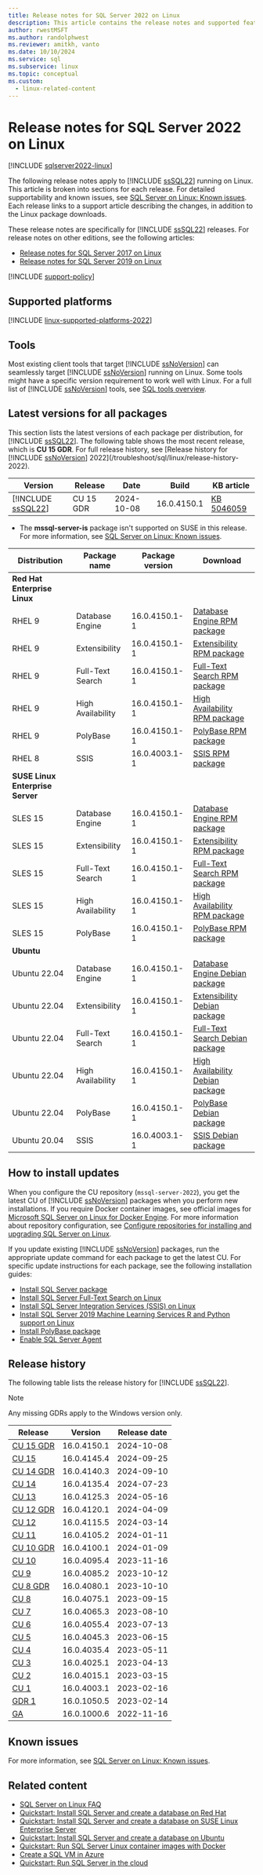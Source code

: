 ```yaml
---
title: Release notes for SQL Server 2022 on Linux
description: This article contains the release notes and supported features for SQL Server 2022 running on Linux. Release notes include the most recent release and several previous releases.
author: rwestMSFT
ms.author: randolphwest
ms.reviewer: amitkh, vanto
ms.date: 10/10/2024
ms.service: sql
ms.subservice: linux
ms.topic: conceptual
ms.custom:
  - linux-related-content
---
```

# Release notes for SQL Server 2022 on Linux

[!INCLUDE [sqlserver2022-linux](../includes/applies-to-version/sqlserver2022-linux.md)]

The following release notes apply to [!INCLUDE [ssSQL22](../includes/sssql22-md.md)] running on Linux. This article is broken into sections for each release. For detailed supportability and known issues, see [SQL Server on Linux: Known issues](sql-server-linux-known-issues.md). Each release links to a support article describing the changes, in addition to the Linux package downloads.

These release notes are specifically for [!INCLUDE [ssSQL22](../includes/sssql22-md.md)] releases. For release notes on other editions, see the following articles:

- [Release notes for SQL Server 2017 on Linux](sql-server-linux-release-notes-2017.md?view=sql-server-ver14&preserve-view=true)
- [Release notes for SQL Server 2019 on Linux](sql-server-linux-release-notes-2019.md?view=sql-server-ver15&preserve-view=true)

[!INCLUDE [support-policy](includes/support-policy.md)]

## Supported platforms

[!INCLUDE [linux-supported-platforms-2022](includes/linux-supported-platforms-2022.md)]

## Tools

Most existing client tools that target [!INCLUDE [ssNoVersion](../includes/ssnoversion-md.md)] can seamlessly target [!INCLUDE [ssNoVersion](../includes/ssnoversion-md.md)] running on Linux. Some tools might have a specific version requirement to work well with Linux. For a full list of [!INCLUDE [ssNoVersion](../includes/ssnoversion-md.md)] tools, see [SQL tools overview](../tools/overview-sql-tools.md).

## Latest versions for all packages

This section lists the latest versions of each package per distribution, for [!INCLUDE [ssSQL22](../includes/sssql22-md.md)]. The following table shows the most recent release, which is **CU 15 GDR**. For full release history, see [Release history for [!INCLUDE [ssNoVersion](../includes/ssnoversion-md.md)] 2022](/troubleshoot/sql/linux/release-history-2022).

| Version | Release | Date | Build | KB article |
| --- | --- | --- | --- | --- |
| [!INCLUDE [ssSQL22](../includes/sssql22-md.md)] | CU 15 GDR | 2024-10-08 | 16.0.4150.1 | [KB 5046059](https://support.microsoft.com/help/5046059) |

- The **mssql-server-is** package isn't supported on SUSE in this release. For more information, see [SQL Server on Linux: Known issues](sql-server-linux-known-issues.md#sql-server-integration-services-ssis).

| Distribution | Package name | Package version | Download |
| --- | --- | --- | --- |
| **Red Hat Enterprise Linux** | | | |
| RHEL 9 | Database Engine | 16.0.4150.1-1 | [Database Engine RPM package](https://packages.microsoft.com/rhel/9.0/mssql-server-2022/Packages/m/mssql-server-16.0.4150.1-1.x86_64.rpm) |
| RHEL 9 | Extensibility | 16.0.4150.1-1 | [Extensibility RPM package](https://packages.microsoft.com/rhel/9.0/mssql-server-2022/Packages/m/mssql-server-extensibility-16.0.4150.1-1.x86_64.rpm) |
| RHEL 9 | Full-Text Search | 16.0.4150.1-1 | [Full-Text Search RPM package](https://packages.microsoft.com/rhel/9.0/mssql-server-2022/Packages/m/mssql-server-fts-16.0.4150.1-1.x86_64.rpm) |
| RHEL 9 | High Availability | 16.0.4150.1-1 | [High Availability RPM package](https://packages.microsoft.com/rhel/9.0/mssql-server-2022/Packages/m/mssql-server-ha-16.0.4150.1-1.x86_64.rpm) |
| RHEL 9 | PolyBase | 16.0.4150.1-1 | [PolyBase RPM package](https://packages.microsoft.com/rhel/9.0/mssql-server-2022/Packages/m/mssql-server-polybase-16.0.4150.1-1.x86_64.rpm) |
| RHEL 8 | SSIS | 16.0.4003.1-1 | [SSIS RPM package](https://packages.microsoft.com/rhel/8/mssql-server-2022/Packages/m/mssql-server-is-16.0.4003.1-1.x86_64.rpm) |
| **SUSE Linux Enterprise Server** | | | |
| SLES 15 | Database Engine | 16.0.4150.1-1 | [Database Engine RPM package](https://packages.microsoft.com/sles/15/mssql-server-2022/Packages/m/mssql-server-16.0.4150.1-1.x86_64.rpm) |
| SLES 15 | Extensibility | 16.0.4150.1-1 | [Extensibility RPM package](https://packages.microsoft.com/sles/15/mssql-server-2022/Packages/m/mssql-server-extensibility-16.0.4150.1-1.x86_64.rpm) |
| SLES 15 | Full-Text Search | 16.0.4150.1-1 | [Full-Text Search RPM package](https://packages.microsoft.com/sles/15/mssql-server-2022/Packages/m/mssql-server-fts-16.0.4150.1-1.x86_64.rpm) |
| SLES 15 | High Availability | 16.0.4150.1-1 | [High Availability RPM package](https://packages.microsoft.com/sles/15/mssql-server-2022/Packages/m/mssql-server-ha-16.0.4150.1-1.x86_64.rpm) |
| SLES 15 | PolyBase | 16.0.4150.1-1 | [PolyBase RPM package](https://packages.microsoft.com/sles/15/mssql-server-2022/Packages/m/mssql-server-polybase-16.0.4150.1-1.x86_64.rpm) |
| **Ubuntu** | | | |
| Ubuntu 22.04 | Database Engine | 16.0.4150.1-1 | [Database Engine Debian package](https://packages.microsoft.com/ubuntu/22.04/mssql-server-2022/pool/main/m/mssql-server/mssql-server_16.0.4150.1-1_amd64.deb) |
| Ubuntu 22.04 | Extensibility | 16.0.4150.1-1 | [Extensibility Debian package](https://packages.microsoft.com/ubuntu/22.04/mssql-server-2022/pool/main/m/mssql-server-extensibility/mssql-server-extensibility_16.0.4150.1-1_amd64.deb) |
| Ubuntu 22.04 | Full-Text Search | 16.0.4150.1-1 | [Full-Text Search Debian package](https://packages.microsoft.com/ubuntu/22.04/mssql-server-2022/pool/main/m/mssql-server-fts/mssql-server-fts_16.0.4150.1-1_amd64.deb) |
| Ubuntu 22.04 | High Availability | 16.0.4150.1-1 | [High Availability Debian package](https://packages.microsoft.com/ubuntu/22.04/mssql-server-2022/pool/main/m/mssql-server-ha/mssql-server-ha_16.0.4150.1-1_amd64.deb) |
| Ubuntu 22.04 | PolyBase | 16.0.4150.1-1 | [PolyBase Debian package](https://packages.microsoft.com/ubuntu/22.04/mssql-server-2022/pool/main/m/mssql-server-polybase/mssql-server-polybase_16.0.4150.1-1_amd64.deb) |
| Ubuntu 20.04 | SSIS | 16.0.4003.1-1 | [SSIS Debian package](https://packages.microsoft.com/ubuntu/20.04/mssql-server-2022/pool/main/m/mssql-server-is/mssql-server-is_16.0.4003.1-1_amd64.deb) |

## <a id="cuinstall"></a> How to install updates

When you configure the CU repository (`mssql-server-2022`), you get the latest CU of [!INCLUDE [ssNoVersion](../includes/ssnoversion-md.md)] packages when you perform new installations. If you require Docker container images, see official images for [Microsoft SQL Server on Linux for Docker Engine](https://hub.docker.com/_/microsoft-mssql-server). For more information about repository configuration, see [Configure repositories for installing and upgrading SQL Server on Linux](sql-server-linux-change-repo.md).

If you update existing [!INCLUDE [ssNoVersion](../includes/ssnoversion-md.md)] packages, run the appropriate update command for each package to get the latest CU. For specific update instructions for each package, see the following installation guides:

- [Install SQL Server package](sql-server-linux-setup.md#upgrade)
- [Install SQL Server Full-Text Search on Linux](sql-server-linux-setup-full-text-search.md)
- [Install SQL Server Integration Services (SSIS) on Linux](sql-server-linux-setup-ssis.md)
- [Install SQL Server 2019 Machine Learning Services R and Python support on Linux](sql-server-linux-setup-machine-learning.md)
- [Install PolyBase package](../relational-databases/polybase/polybase-linux-setup.md)
- [Enable SQL Server Agent](sql-server-linux-setup-sql-agent.md)

## Release history

The following table lists the release history for [!INCLUDE [ssSQL22](../includes/sssql22-md.md)].

> [!NOTE]  
> Any missing GDRs apply to the Windows version only.

| Release                                                                  | Version       | Release date |
| ------------------------------------------------------------------------ | ------------- | ------------ |
| [CU 15 GDR](/troubleshoot/sql/linux/release-history-2022#CU15-GDR)       | 16.0.4150.1   | 2024-10-08   |
| [CU 15](/troubleshoot/sql/linux/release-history-2022#CU15)               | 16.0.4145.4   | 2024-09-25   |
| [CU 14 GDR](/troubleshoot/sql/linux/release-history-2022#CU14-GDR)       | 16.0.4140.3   | 2024-09-10   |
| [CU 14](/troubleshoot/sql/linux/release-history-2022#CU14)               | 16.0.4135.4   | 2024-07-23   |
| [CU 13](/troubleshoot/sql/linux/release-history-2022#CU13)               | 16.0.4125.3   | 2024-05-16   |
| [CU 12 GDR](/troubleshoot/sql/linux/release-history-2022#CU12-GDR)       | 16.0.4120.1   | 2024-04-09   |
| [CU 12](/troubleshoot/sql/linux/release-history-2022#CU12)               | 16.0.4115.5   | 2024-03-14   |
| [CU 11](/troubleshoot/sql/linux/release-history-2022#CU11)               | 16.0.4105.2   | 2024-01-11   |
| [CU 10 GDR](/troubleshoot/sql/linux/release-history-2022#CU10-GDR)       | 16.0.4100.1   | 2024-01-09   |
| [CU 10](/troubleshoot/sql/linux/release-history-2022#CU10)               | 16.0.4095.4   | 2023-11-16   |
| [CU 9](/troubleshoot/sql/linux/release-history-2022#CU9)                 | 16.0.4085.2   | 2023-10-12   |
| [CU 8 GDR](/troubleshoot/sql/linux/release-history-2022#CU8-GDR)         | 16.0.4080.1   | 2023-10-10   |
| [CU 8](/troubleshoot/sql/linux/release-history-2022#CU8)                 | 16.0.4075.1   | 2023-09-15   |
| [CU 7](/troubleshoot/sql/linux/release-history-2022#CU7)                 | 16.0.4065.3   | 2023-08-10   |
| [CU 6](/troubleshoot/sql/linux/release-history-2022#CU6)                 | 16.0.4055.4   | 2023-07-13   |
| [CU 5](/troubleshoot/sql/linux/release-history-2022#CU5)                 | 16.0.4045.3   | 2023-06-15   |
| [CU 4](/troubleshoot/sql/linux/release-history-2022#CU4)                 | 16.0.4035.4   | 2023-05-11   |
| [CU 3](/troubleshoot/sql/linux/release-history-2022#CU3)                 | 16.0.4025.1   | 2023-04-13   |
| [CU 2](/troubleshoot/sql/linux/release-history-2022#CU2)                 | 16.0.4015.1   | 2023-03-15   |
| [CU 1](/troubleshoot/sql/linux/release-history-2022#CU1)                 | 16.0.4003.1   | 2023-02-16   |
| [GDR 1](/troubleshoot/sql/linux/release-history-2022#GDR1)               | 16.0.1050.5   | 2023-02-14   |
| [GA](/troubleshoot/sql/linux/release-history-2022#GA)                    | 16.0.1000.6   | 2022-11-16   |

## Known issues

For more information, see [SQL Server on Linux: Known issues](sql-server-linux-known-issues.md).

## Related content

- [SQL Server on Linux FAQ](sql-server-linux-faq.yml)
- [Quickstart: Install SQL Server and create a database on Red Hat](quickstart-install-connect-red-hat.md)
- [Quickstart: Install SQL Server and create a database on SUSE Linux Enterprise Server](quickstart-install-connect-suse.md)
- [Quickstart: Install SQL Server and create a database on Ubuntu](quickstart-install-connect-ubuntu.md)
- [Quickstart: Run SQL Server Linux container images with Docker](quickstart-install-connect-docker.md)
- [Create a SQL VM in Azure](/azure/azure-sql/virtual-machines/linux/sql-vm-create-portal-quickstart)
- [Quickstart: Run SQL Server in the cloud](quickstart-install-connect-clouds.md)
